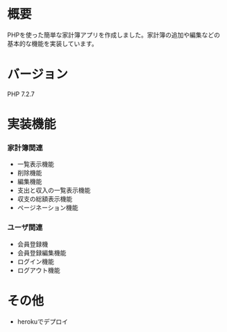 # 概要
PHPを使った簡単な家計簿アプリを作成しました。家計簿の追加や編集などの基本的な機能を実装しています。

# バージョン
PHP 7.2.7

# 実装機能
### 家計簿関連
- 一覧表示機能
- 削除機能
- 編集機能
- 支出と収入の一覧表示機能
- 収支の総額表示機能
- ページネーション機能

### ユーザ関連
- 会員登録機
- 会員登録編集機能
- ログイン機能
- ログアウト機能

# その他
- herokuでデプロイ
